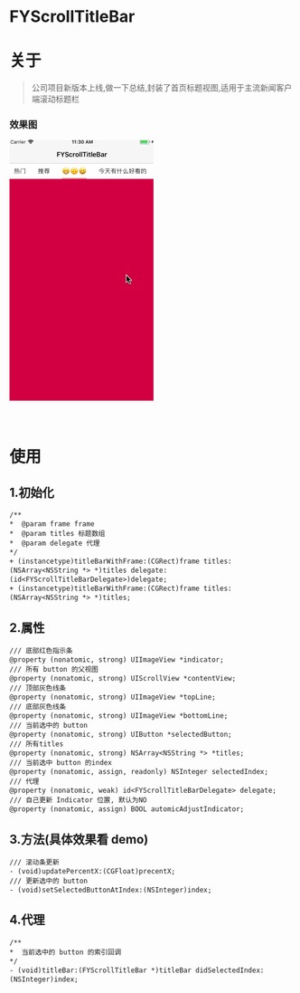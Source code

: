 # FYScrollTitleBar

关于
===
>公司项目新版本上线,做一下总结,封装了首页标题视图,适用于主流新闻客户端滚动标题栏

### 效果图
![image](./demo.gif)<br /><br /><br />


使用
===

1.初始化
--------------------------
    /**
    *  @param frame frame
    *  @param titles 标题数组
    *  @param delegate 代理
    */
    + (instancetype)titleBarWithFrame:(CGRect)frame titles:(NSArray<NSString *> *)titles delegate:(id<FYScrollTitleBarDelegate>)delegate;
    + (instancetype)titleBarWithFrame:(CGRect)frame titles:(NSArray<NSString *> *)titles;


2.属性
--------------------------
    /// 底部红色指示条
    @property (nonatomic, strong) UIImageView *indicator;
    /// 所有 button 的父视图
    @property (nonatomic, strong) UIScrollView *contentView;
    /// 顶部灰色线条
    @property (nonatomic, strong) UIImageView *topLine;
    /// 底部灰色线条
    @property (nonatomic, strong) UIImageView *bottomLine;
    /// 当前选中的 button
    @property (nonatomic, strong) UIButton *selectedButton;
    /// 所有titles
    @property (nonatomic, strong) NSArray<NSString *> *titles;
    /// 当前选中 button 的index
    @property (nonatomic, assign, readonly) NSInteger selectedIndex;
    /// 代理
    @property (nonatomic, weak) id<FYScrollTitleBarDelegate> delegate;
    /// 自己更新 Indicator 位置, 默认为NO
    @property (nonatomic, assign) BOOL automicAdjustIndicator;

3.方法(具体效果看 demo)
--------------------------
    /// 滚动条更新
    - (void)updatePercentX:(CGFloat)precentX;
    /// 更新选中的 button
    - (void)setSelectedButtonAtIndex:(NSInteger)index;

4.代理
--------------------------
    /**
    *  当前选中的 button 的索引回调
    */
    - (void)titleBar:(FYScrollTitleBar *)titleBar didSelectedIndex:(NSInteger)index;



